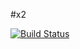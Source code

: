 #x2

[![Build Status](https://travis-ci.org/BelolipeckiyVlad/x-2-dopusk.svg?branch=master)](https://travis-ci.org/BelolipeckiyVlad/x-2-dopusk)

